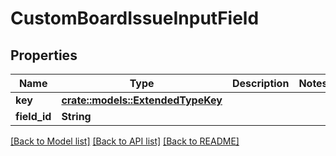 # CustomBoardIssueInputField

## Properties

Name | Type | Description | Notes
------------ | ------------- | ------------- | -------------
**key** | [**crate::models::ExtendedTypeKey**](ExtendedTypeKey.md) |  | 
**field_id** | **String** |  | 

[[Back to Model list]](../README.md#documentation-for-models) [[Back to API list]](../README.md#documentation-for-api-endpoints) [[Back to README]](../README.md)


